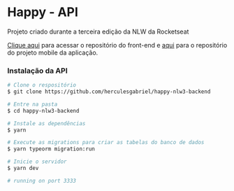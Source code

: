 # Happy - API
Projeto criado durante a terceira edição da NLW da Rocketseat

[Clique aqui](https://github.com/herculesgabriel/happy-nlw3) para acessar o repositório do front-end e [aqui](https://github.com/herculesgabriel/happy-nlw3-mobile) para o repositório do projeto mobile da aplicação.

### Instalação da API

```bash
# Clone o respositório
$ git clone https://github.com/herculesgabriel/happy-nlw3-backend

# Entre na pasta
$ cd happy-nlw3-backend

# Instale as dependências
$ yarn

# Execute as migrations para criar as tabelas do banco de dados
$ yarn typeorm migration:run

# Inicie o servidor
$ yarn dev

# running on port 3333
```
